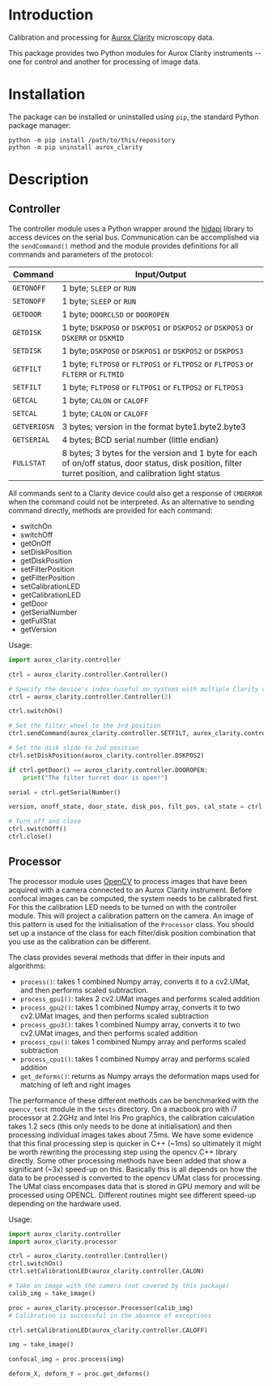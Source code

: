 # Introduction
Calibration and processing for [Aurox Clarity](http://www.aurox.co.uk/aurox-confocal-microscope-confocals.php) microscopy data.

This package provides two Python modules for Aurox Clarity instruments -- one for control and another for processing of image data.

# Installation
The package can be installed or uninstalled using `pip`, the standard Python package manager:

    python -m pip install /path/to/this/repository
    python -m pip uninstall aurox_clarity

# Description
## Controller
The controller module uses a Python wrapper around the [hidapi](https://github.com/libusb/hidapi) library to access devices on the serial bus. Communication can be accomplished via the `sendCommand()` method and the module provides definitions for all commands and parameters of the protocol:

Command      | Input/Output
-------------|-------------
`GETONOFF`   | 1 byte; `SLEEP` or `RUN`
`SETONOFF`   | 1 byte; `SLEEP` or `RUN`
`GETDOOR`    | 1 byte; `DOORCLSD` or `DOOROPEN`
`GETDISK`    | 1 byte; `DSKPOS0` or `DSKPOS1` or `DSKPOS2` or `DSKPOS3` or `DSKERR` or `DSKMID`
`SETDISK`    | 1 byte; `DSKPOS0` or `DSKPOS1` or `DSKPOS2` or `DSKPOS3`
`GETFILT`    | 1 byte; `FLTPOS0` or `FLTPOS1` or `FLTPOS2` or `FLTPOS3` or `FLTERR` or `FLTMID`
`SETFILT`    | 1 byte; `FLTPOS0` or `FLTPOS1` or `FLTPOS2` or `FLTPOS3`
`GETCAL`     | 1 byte; `CALON` or `CALOFF`
`SETCAL`     | 1 byte; `CALON` or `CALOFF`
`GETVERIOSN` | 3 bytes; version in the format byte1.byte2.byte3
`GETSERIAL`  | 4 bytes; BCD serial number (little endian)
`FULLSTAT`   | 8 bytes; 3 bytes for the version and 1 byte for each of on/off status, door status, disk position, filter turret position, and calibration light status

All commands sent to a Clarity device could also get a response of `CMDERROR` when the command could not be interpreted. As an alternative to sending command directly, methods are provided for each command:

* switchOn
* switchOff
* getOnOff
* setDiskPosition
* getDiskPosition
* setFilterPosition
* getFilterPosition
* setCalibrationLED
* getCalibrationLED
* getDoor
* getSerialNumber
* getFullStat
* getVersion

Usage:

```python
import aurox_clarity.controller

ctrl = aurox_clarity.controller.Controller()

# Specify the device's index (useful on systems with multiple Clarity devices)
ctrl = aurox_clarity.controller.Controller(2)

ctrl.switchOn()

# Set the filter wheel to the 3rd position
ctrl.sendCommand(aurox_clarity.controller.SETFILT, aurox_clarity.controller.FLTPOS3)

# Set the disk slide to 2nd position
ctrl.setDiskPosition(aurox_clarity.controller.DSKPOS2)

if ctrl.getDoor() == aurox_clarity.controller.DOOROPEN:
    print("The filter turret door is open!")

serial = ctrl.getSerialNumber()

version, onoff_state, door_state, disk_pos, filt_pos, cal_state = ctrl.getFullStat()

# Turn off and close
ctrl.switchOff()
ctrl.close()
```

## Processor
The processor module uses [OpenCV](https://github.com/opencv/opencv) to process images that have been acquired with
a camera connected to an Aurox Clarity instrument. Before confocal images can
be computed, the system needs to be calibrated first. For this the calibration
LED needs to be turned on with the controller module. This will project a calibration pattern on the camera. An image of this pattern is used for the initialisation of the `Processor` class. You should set up a instance of the class for each filter/disk position combination that you use as the calibration can be different.

The class provides several methods that differ in their inputs and algorithms:

* `process()`: takes 1 combined Numpy array, converts it to a cv2.UMat, and then performs scaled subtraction.
* `process_gpu1()`: takes 2 cv2.UMat images and performs scaled addition
* `process_gpu2()`: takes 1 combined Numpy array, converts it to two cv2.UMat images, and then performs scaled subtraction
* `process_gpu3()`: takes 1 combined Numpy array, converts it to two cv2.UMat images, and then performs scaled addition
* `process_cpu()`: takes 1 combined Numpy array and performs scaled subtraction
* `process_cpu1()`: takes 1 combined Numpy array and performs scaled addition
* `get_deforms()`: returns as Numpy arrays the deformation maps used for matching of left and right images

The performance of these different methods can be benchmarked with the `opencv_test` module in the `tests` directory. On a macbook pro with i7 processor at 2.2GHz and Intel Iris Pro graphics, the calibration calculation takes 1.2 secs (this only needs to be done at initialisation) and then processing individual images takes about 7.5ms. We have some evidence that this final processing step is quicker in C++ (~1ms) so ultimately it might be worth rewriting the processing step using the opencv C++ library directly. Some other processing methods have been added that show a significant (~3x) speed-up on this. Basically this is all depends on how the data to be processed is converted to the opencv UMat class for processing. The UMat class encompases data that is stored in GPU memory and will be processed using OPENCL. Different routines might see different speed-up depending on the hardware used.
 
Usage:

```python
import aurox_clarity.controller
import aurox_clarity.processor

ctrl = aurox_clarity.controller.Controller()
ctrl.switchOn()
ctrl.setCalibrationLED(aurox_clarity.controller.CALON)

# Take an image with the camera (not covered by this package)
calib_img = take_image()

proc = aurox_clarity.processor.Processor(calib_img)
# Calibration is successful in the absence of exceptions

ctrl.setCalibrationLED(aurox_clarity.controller.CALOFF)

img = take_image()

confocal_img = proc.process(img)

deform_X, deform_Y = proc.get_deforms()
```
